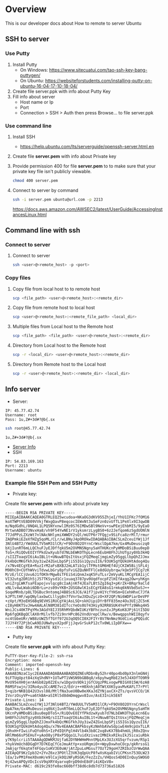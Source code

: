 # Overview
This is our developer docs about How to remote to server Ubuntu

## SSH to server
### Use Putty
1. Install Putty
    - On Windows: https://www.sitecuatui.com/tao-ssh-key-bang-puttygen/
    - On Ubuntu: https://websiteforstudents.com/installing-putty-on-ubuntu-16-04-17-10-18-04/
2. Create file server.ppk with info about Putty Key
3. Fill info about server
    - Host name or Ip
    - Port
    - Connection > SSH > Auth then press Browse… to file server.ppk 
### Use command line
1. Install SSH
    - https://help.ubuntu.com/lts/serverguide/openssh-server.html.en
2. Create file **server.pem** with info about Private key
3. Provide permission 400 for file **server.pem** to to make sure that your private key file isn't publicly viewable.
    ```bash
    chmod 400 server.pem
    ```
4. Connect to server by command
    ```bash
    ssh -i server.pem ubuntu@url.com -p 2213
    ```
    
    https://docs.aws.amazon.com/AWSEC2/latest/UserGuide/AccessingInstancesLinux.html

## Command line with ssh
### Connect to server
1. Connect to server
    ```bash
    ssh <user>@<remote_host> -p <port>
    ```
### Copy files
1. Copy file from local host to to remote host
    ```bash
    scp <file_path> <user>@<remote_host>:<remote_dir>
    ```
2. Copy file from remote host to local host
    ```bash
    scp <user>@<remote_host>:<remote_file_path> <local_dir>
    ```
3. Multiple files from Local host to the Remote host
    ```bash
    scp <file_path> <file_path> <user>@<remote_host>:<remote_dir>
    ```
4. Directory from Local host to the Remote host
    ```bash
    scp -r <local_dir> <user>@<remote_host>:<remote_dir>
    ```
5. Directory from Remote host to the Local host
    ```bash
    scp -r <user>@<remote_host>:<remote_dir> <local_dir>
    ```
## Info server
- Server:
```text
IP: 45.77.42.74
Username: root
Pass: 1u,Z#+3d#?@b{.sx
```
```bash
ssh root@45.77.42.74
```
```text
1u,Z#+3d#?@b{.sx
```
- [Server Info](https://docs.google.com/spreadsheets/d/1xN_hfrPmq4OXfR6_LpYkIwM9-3QUWJf7pZlcFPuA1O8/edit#gid=949537507)
- SSH
```text
IP: 54.83.169.163
Port: 2213
Username: ubuntu
```
### Example file SSH Pem and SSH Putty 
- Private key:

Create file **server.pem** with info about private key
```text
-----BEGIN RSA PRIVATE KEY-----
MIIEpAIBAAKCAQEA0GTRLEQ25wcudoa+NKaOG3dKV955ZhjeI/YhU1IFKc7fOM16
koXTWPtVE8D09VVkjfWxgQavP8eqcocIEWxNt3uSeFzn0zvUfTL1PeXlx9I3qwOB
m/NqdGdhL/8NQ4L1LPQ5NYxnwlIMz0S76IMDwSBl9NeVv+swPEejEhbMI5/9yEaO
MrtwnADBO73NvxHa8/vh9F54YwNE1rV1yksmrzLygBS0+6z2Jefqom6zSgdUONlN
77JdPPzLZXzWt7nlNAcNHlymiXWWDY2sQl/mU7P6r7FQgjv9SiFca8zrMlT/rmur
ZAQPmkiEZeXfHZg5qoML/CLr/wLBNyJ4pOROkwIDAQABAoIBACSLmZceu1YWj1Jf
3NlU4BT2/YWdUULTV5mM31lCR/+F9OV8O2OYrnCrWsclDpA7km/Gx4MuDeusczq0
bXjIunRT6mLLQChuFJyEJDffqkU5m2OVMNSNgny5aHTHUKcnPyHMDoBSiBuu0epD
ToS+/RiQOvEOIYfPkdzwXyub7d7NLbEWKOThpLecn6EubH8FhJihUTgzy0Xb3kHQ
/sIIZToaqVI6iAuIBL1t+UNuwBTQsItUsxjFQZMeqCjmgLmZy95ggLlbpQhZJJmx
Fk4bQcMKGfkhJUy3iwZ4ZGxLbpSPjiS5IGs1QyzuII6/93UKSgYQUkUHtAdog4Qu
/x7Nv4ECgYEA+RuzIrM2aFsBXBJ2mLATib1ylTFMstGM6HEf4UjCKIW5BijSFL4j
M90hC0+CUfhWVviTdvwLbGry8pfsFviGZQuNHTFlCe8dGUybrqw/kQe5P7ICg7zK
M/zE/lCCjUvu6J1fOK9rMgw0iTFEiS4iQnmJxqK5FuTLsr2mVyuKLlMCgYEA1ijC
VI32utg2DR1h5jJ57TKSysd1Cc1xuaq3787pv0UqdfocpFZlHIfAxqg2Ow+yhKgn
wniZrgLWKfsaFEapojvvlqcg8cIaAjnKf4JEa7LBtSZgI6q3+pKrZk+BRqr9aCld
xNLlv4wLWabi6DBrLu+zs09vYKB+2USG8wlK1sECgYEA8sG1rmkq6kNVbd5oSJ++
SoqeMRnb/p8LTDGBuc9ntomqJ4B8Sc6JC6/A1f7jpvH1YcfYHSm+ECehHhxC7JfA
kJPTLtHF/wpQNylaxbwCLllyg8n7fVnrSwJXDuZyczO+XF2QP/Ni6WDPiarDeVPF
+zXpt/M3oEHS6Bq9EVHS1RUCgYAjAsLSQ+skHJipiDYrBfF835mz4Ou3UIjZC5nK
cI8yH8KTSvJHw4AALAlN8M381dIfccYeOs0U743Hiy92RR8SUK4YePYfz9Wkq4H5
WniJCs40KTPqYMx3AGdY8IJ35RhMYQbdWIUKzYBFhczunIvJPpKoK8JPj61tI5DU
Rp6fgQKBgQClAX0rMilvfb7Zi9nrHPc862VndUrepClRw/x/BewqppshWII8qyfv
nc4tbbeURr/W88zUWZ5fTGYf972UJqOQ5CI0XJFIYr8V7NnNmz9UdCixLgPQQidC
7JJY4Y72PjbCwA9DJUNwhyxX2pdFjjJqvGrSukP12cTx0WLiIpDFXw==
-----END RSA PRIVATE KEY-----
```

- Putty key

Create file **server.ppk** with info about Putty Key:
```text
PuTTY-User-Key-File-2: ssh-rsa
Encryption: none
Comment: imported-openssh-key
Public-Lines: 6
AAAAB3NzaC1yc2EAAAADAQABAAABAQDQZNEsRDbnBy52hr40po4bd0pX3nlmGN4j
9iFTUgUpzt84zXqShdNY+1UTwPT1VWSN9bGBBq8/x6pyhwgRbE23e5J4XOfTO9R9
MvU95eXH0jerA4Gb82p0Z2Ev/w1DgvUs9Dk1jGfCUgzPRLvogwPBIGX015W/6zA8
R6MSFswjn/3IRo4yu3CcAME7vc2/Edrz++H0XnhjA0TWtXXKSyavMvKAFLT7rPYl
5+qibrNKB1Q42U3vsl08/MtlfNa3ueU0Bw0eXKaJdZYNjaxCX+ZTs/qvsVCCO/1K
IVxrzOsyVP+ua6tkBA+aSIRl5d8dmDmqgwv8Iuv/AsE3Inik5E6T
Private-Lines: 14
AAABACSLmZceu1YWj1Jf3NlU4BT2/YWdUULTV5mM31lCR/+F9OV8O2OYrnCrWscl
DpA7km/Gx4MuDeusczq0bXjIunRT6mLLQChuFJyEJDffqkU5m2OVMNSNgny5aHTH
UKcnPyHMDoBSiBuu0epDToS+/RiQOvEOIYfPkdzwXyub7d7NLbEWKOThpLecn6Eu
bH8FhJihUTgzy0Xb3kHQ/sIIZToaqVI6iAuIBL1t+UNuwBTQsItUsxjFQZMeqCjm
gLmZy95ggLlbpQhZJJmxFk4bQcMKGfkhJUy3iwZ4ZGxLbpSPjiS5IGs1QyzuII6/
93UKSgYQUkUHtAdog4Qu/x7Nv4EAAACBAPkbsyKzNmhbAVwSdpiwE4m9cpUxTLLR
jOhxH+FIwiiFuQYo0hS+IzPdIQtPglH4Vlb4k3b8C2xq8vKX7Bb4hmULjR0xZQnv
HRlMm66sP5EHuT+yAoO8yjP8xP5Qgo1L7uidXzivazIMNIkxRIkuIkJ5icaiuRbk
y7K9plcrii5TAAAAgQDWKMJUjfa62DYNHWHmMnntMpLKx3UJzXG5qrfvzum/RSp1
+hykVmUch8DGqDY7D7KEqCfCeJmuAtYp+xoURqmiO++WpyDxwhoCOcp/gkRrssG1
JmAjqrf6kqtmT4FGqv1oKV3E0uW/jAtZpuLoMGsu77OzT29goH7ZRIbzCUrWwQAA
AIEApQF9KzIpb32+2YvZ6xz3POtlZ3VK3qQpUcP8fwXsKqabIViCPKsn753OLW23
lEa/1vPM1FmeX0xmH/e9lCajkOQiNFyRSGK/FezZzZs/VHQosS4D0EInQuySWOGO
9j42wsAPQyVDcIcsV9qXRY4yarxq0rpD9dnE8dFi4iKQxV8=
Private-MAC: d619c293fe0ac660bff38d6c8db7d73736a51826
```
